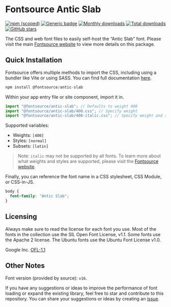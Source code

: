# Fontsource Antic Slab

[![npm (scoped)](https://img.shields.io/npm/v/@fontsource/antic-slab?color=brightgreen)](https://www.npmjs.com/package/@fontsource/antic-slab) [![Generic badge](https://img.shields.io/badge/fontsource-passing-brightgreen)](https://github.com/fontsource/fontsource) [![Monthly downloads](https://badgen.net/npm/dm/@fontsource/antic-slab)](https://github.com/fontsource/fontsource) [![Total downloads](https://badgen.net/npm/dt/@fontsource/antic-slab)](https://github.com/fontsource/fontsource) [![GitHub stars](https://img.shields.io/github/stars/fontsource/fontsource.svg?style=social&label=Star)](https://github.com/fontsource/fontsource/stargazers)

The CSS and web font files to easily self-host the “Antic Slab” font. Please visit the main [Fontsource website](https://fontsource.org/fonts/antic-slab) to view more details on this package.

## Quick Installation

Fontsource offers multiple methods to import the CSS, including using a bundler like Vite or using SASS. You can find full documentation [here](https://fontsource.org/docs/getting-started/introduction).

```javascript
npm install @fontsource/antic-slab
```

Within your app entry file or site component, import it in.

```javascript
import "@fontsource/antic-slab"; // Defaults to weight 400
import "@fontsource/antic-slab/400.css"; // Specify weight
import "@fontsource/antic-slab/400-italic.css"; // Specify weight and style
```

Supported variables:
- Weights: `[400]`
- Styles: `[normal]`
- Subsets: `[latin]`

> Note: `italic` may not be supported by all fonts. To learn more about what weights and styles are supported, please visit the [Fontsource website](https://fontsource.org/fonts/antic-slab).

Finally, you can reference the font name in a CSS stylesheet, CSS Module, or CSS-in-JS.

```css
body {
  font-family: "Antic Slab";
}
```

## Licensing
Always make sure to read the license for each font you use. Most of the fonts in the collection use the SIL Open Font License, v1.1. Some fonts use the Apache 2 license. The Ubuntu fonts use the Ubuntu Font License v1.0.

Google Inc.
[OFL-1.1](http://scripts.sil.org/OFL)

## Other Notes
Font version (provided by source): `v16`.

If you have any suggestions or ideas to improve the performance of font loading or expand the existing library, feel free to star and contribute to this repository. You can share your suggestions or ideas by creating an [issue](https://github.com/fontsource/fontsource/issues).